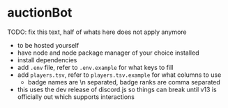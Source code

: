 # auctionBot

TODO: fix this text, half of whats here does not apply anymore

- to be hosted yourself
- have node and node package manager of your choice installed
- install dependencies
- add `.env` file, refer to `.env.example` for what keys to fill
- add `players.tsv`, refer to `players.tsv.example` for what columns to use
  - badge names are \n separated, badge ranks are comma separated
- this uses the dev release of discord.js so things can break until v13 is officially out which supports interactions